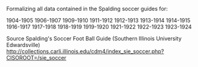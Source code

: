 Formalizing all data contained in the Spalding soccer guides for:

1904-1905
1906-1907
1909-1910
1911-1912
1912-1913
1913-1914
1914-1915
1916-1917
1917-1918
1918-1919
1919-1920
1921-1922
1922-1923
1923-1924



Source
Spalding's Soccer Foot Ball Guide
(Southern Illinois University Edwardsville)
http://collections.carli.illinois.edu/cdm4/index_sie_soccer.php?CISOROOT=/sie_soccer
